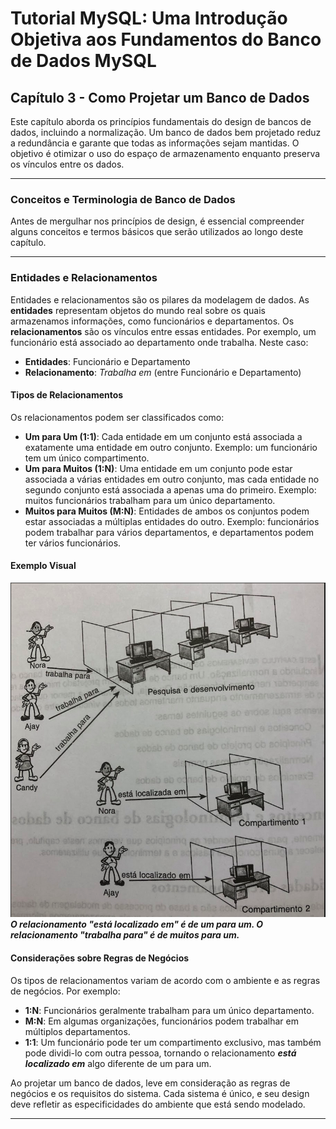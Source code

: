 # **Tutorial MySQL: Uma Introdução Objetiva aos Fundamentos do Banco de Dados MySQL**

## Capítulo 3 - Como Projetar um Banco de Dados

Este capítulo aborda os princípios fundamentais do design de bancos de dados, incluindo a normalização. Um banco de dados bem projetado reduz a redundância e garante que todas as informações sejam mantidas. O objetivo é otimizar o uso do espaço de armazenamento enquanto preserva os vínculos entre os dados.

---

### Conceitos e Terminologia de Banco de Dados

Antes de mergulhar nos princípios de design, é essencial compreender alguns conceitos e termos básicos que serão utilizados ao longo deste capítulo.

---

### Entidades e Relacionamentos

Entidades e relacionamentos são os pilares da modelagem de dados. As **entidades** representam objetos do mundo real sobre os quais armazenamos informações, como funcionários e departamentos. Os **relacionamentos** são os vínculos entre essas entidades. Por exemplo, um funcionário está associado ao departamento onde trabalha. Neste caso:  
- **Entidades**: Funcionário e Departamento  
- **Relacionamento**: _Trabalha em_ (entre Funcionário e Departamento)

#### Tipos de Relacionamentos

Os relacionamentos podem ser classificados como:  
- **Um para Um (1:1)**: Cada entidade em um conjunto está associada a exatamente uma entidade em outro conjunto. Exemplo: um funcionário tem um único compartimento.  
- **Um para Muitos (1:N)**: Uma entidade em um conjunto pode estar associada a várias entidades em outro conjunto, mas cada entidade no segundo conjunto está associada a apenas uma do primeiro. Exemplo: muitos funcionários trabalham para um único departamento.  
- **Muitos para Muitos (M:N)**: Entidades de ambos os conjuntos podem estar associadas a múltiplas entidades do outro. Exemplo: funcionários podem trabalhar para vários departamentos, e departamentos podem ter vários funcionários.

#### Exemplo Visual

![Relacionamento esta localizado em e trabalha para](./images/FiguraRelacionamentoLocalizadoTabalhaPara.png)  
_**O relacionamento "está localizado em" é de um para um. O relacionamento "trabalha para" é de muitos para um.**_

#### Considerações sobre Regras de Negócios

Os tipos de relacionamentos variam de acordo com o ambiente e as regras de negócios. Por exemplo:  
- **1:N**: Funcionários geralmente trabalham para um único departamento.  
- **M:N**: Em algumas organizações, funcionários podem trabalhar em múltiplos departamentos.  
- **1:1**: Um funcionário pode ter um compartimento exclusivo, mas também pode dividi-lo com outra pessoa, tornando o relacionamento _**está localizado em**_ algo diferente de um para um.

Ao projetar um banco de dados, leve em consideração as regras de negócios e os requisitos do sistema. Cada sistema é único, e seu design deve refletir as especificidades do ambiente que está sendo modelado.

---
